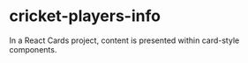 # cricket-players-info
In a React Cards project, content is presented within card-style components.
